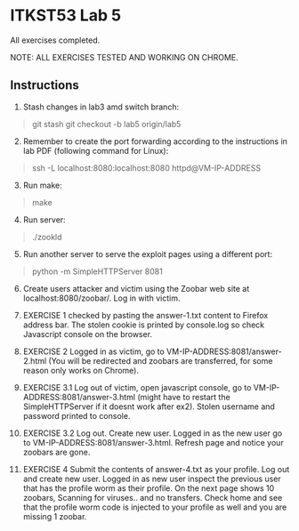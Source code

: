 # ITKST53 Lab 5

All exercises completed.

NOTE: ALL EXERCISES TESTED AND WORKING ON CHROME.

## Instructions

1. Stash changes in lab3 amd switch branch:

> git stash
> git checkout -b lab5 origin/lab5

2. Remember to create the port forwarding according to the instructions in lab PDF (following command for Linux):

> ssh -L localhost:8080:localhost:8080 httpd@VM-IP-ADDRESS

3. Run make:

> make

4. Run server:

> ./zookld

5. Run another server to serve the exploit pages using a different port:

>  python -m SimpleHTTPServer 8081

6. Create users attacker and victim using the Zoobar web site at localhost:8080/zoobar/. Log in with victim.

7. EXERCISE 1 checked by pasting the answer-1.txt content to Firefox address bar. The stolen cookie is printed by console.log so check Javascript console on the browser.

8. EXERCISE 2 Logged in as victim, go to VM-IP-ADDRESS:8081/answer-2.html (You will be redirected and zoobars are transferred, for some reason only works on Chrome).

9. EXERCISE 3.1 Log out of victim, open javascript console, go to VM-IP-ADDRESS:8081/answer-3.html (might have to restart the SimpleHTTPServer if it doesnt work after ex2). Stolen username and password printed to console.

10. EXERCISE 3.2 Log out. Create new user. Logged in as the new user go to VM-IP-ADDRESS:8081/answer-3.html. Refresh page and notice your zoobars are gone.

11. EXERCISE 4 Submit the contents of answer-4.txt as your profile. Log out and create new user. Logged in as new user inspect the previous user that has the profile worm as their profile. On the next page shows 10 zoobars, Scanning for viruses.. and no transfers. Check home and see that the profile worm code is injected to your profile as well and you are missing 1 zoobar.
